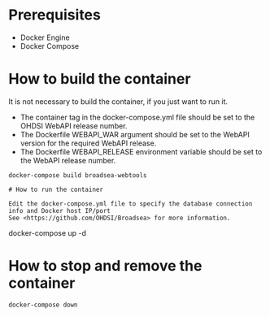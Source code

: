 # Prerequisites

* Docker Engine
* Docker Compose

# How to build the container

It is not necessary to build the container, if you just want to run it.

* The container tag in the docker-compose.yml file should be set to the OHDSI WebAPI release number.
* The Dockerfile WEBAPI_WAR argument should be set to the WebAPI version for the required WebAPI release.
* The Dockerfile WEBAPI_RELEASE environment variable should be set to the WebAPI release number.

```
docker-compose build broadsea-webtools

# How to run the container

Edit the docker-compose.yml file to specify the database connection info and Docker host IP/port
See <https://github.com/OHDSI/Broadsea> for more information.

```
docker-compose up -d

# How to stop and remove the container

```
docker-compose down
